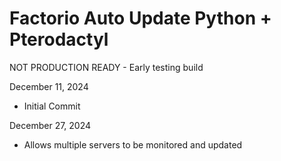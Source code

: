 # Factorio Auto Update Python + Pterodactyl

NOT PRODUCTION READY - Early testing build

December 11, 2024

- Initial Commit

December 27, 2024

- Allows multiple servers to be monitored and updated
